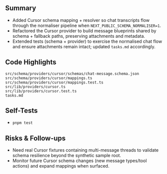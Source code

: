 ## Summary

- Added Cursor schema mapping + resolver so chat transcripts flow through the normaliser pipeline when `NEXT_PUBLIC_SCHEMA_NORMALISER=1`.
- Refactored the Cursor provider to build message blueprints shared by schema + fallback paths, preserving attachments and metadata.
- Extended tests (schema + provider) to exercise the normalised chat flow and ensure attachments remain intact; updated `tasks.md` accordingly.

## Code Highlights

```text
src/schema/providers/cursor/schemas/chat-message.schema.json
src/schema/providers/cursor/mappings.ts
src/schema/providers/cursor/mappings.test.ts
src/lib/providers/cursor.ts
src/lib/providers/cursor.test.ts
tasks.md
```

## Self-Tests

- `pnpm test`

## Risks & Follow-ups

- Need real Cursor fixtures containing multi-message threads to validate schema resilience beyond the synthetic sample root.
- Monitor future Cursor schema changes (new message types/tool actions) and expand mappings when surfaced.
